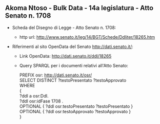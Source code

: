 ## Akoma Ntoso - Bulk Data - 14a legislatura - Atto Senato n. 1708 ##

* Scheda del Disegno di Legge - Atto Senato n. 1708:
	* http url: http://www.senato.it/leg/14/BGT/Schede/Ddliter/18265.htm

* Riferimenti al sito OpenData del Senato http://dati.senato.it/:
	* Link OpenData: http://dati.senato.it/ddl/18265
	* Query SPARQL per i documenti relativi all'Atto Senato:

        PREFIX osr: <http://dati.senato.it/osr/>  
		SELECT DISTINCT ?testoPresentato ?testoApprovato  
		WHERE  
		{  
		    ?ddl a osr:Ddl.  
		    ?ddl osr:idFase 1708 .  
		    OPTIONAL { ?ddl osr:testoPresentato ?testoPresentato }  
		    OPTIONAL { ?ddl osr:testoApprovato ?testoApprovato }  
		}
		